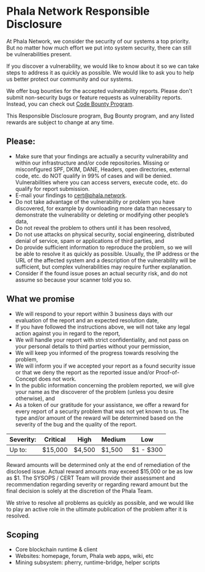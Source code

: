 # Phala Network Responsible Disclosure

At Phala Network, we consider the security of our systems a top priority. But no matter how much effort we put into system security, there can still be vulnerabilities present.

If you discover a vulnerability, we would like to know about it so we can take steps to address it as quickly as possible. We would like to ask you to help us better protect our community and our systems.

We offer bug bounties for the accepted vulnerability reports. Please don't submit non-security bugs
or feature requests as vulnerability reports. Instead, you can check out [Code Bounty Program](https://forum.phala.network/t/topic/2045).

This Responsible Disclosure program, Bug Bounty program, and any listed rewards are subject to change at any time.

## Please:

- Make sure that your findings are actually a security vulnerability and within our infrastructure and/or code repositories. Missing or misconfigured SPF, DKIM, DANE, Headers, open directories, external code, etc. do NOT qualify in 99% of cases and will be denied. Vulnerabilities where you can access servers, execute code, etc. do qualify for report submission.
- E-mail your findings to [cert@phala.network](cert@phala.network).
- Do not take advantage of the vulnerability or problem you have discovered, for example by downloading more data than necessary to demonstrate the vulnerability or deleting or modifying other people’s data,
- Do not reveal the problem to others until it has been resolved,
- Do not use attacks on physical security, social engineering, distributed denial of service, spam or applications of third parties, and
- Do provide sufficient information to reproduce the problem, so we will be able to resolve it as quickly as possible. Usually, the IP address or the URL of the affected system and a description of the vulnerability will be sufficient, but complex vulnerabilities may require further explanation.
- Consider if the found issue poses an actual security risk, and do not assume so because your scanner told you so.

## What we promise

- We will respond to your report within 3 business days with our evaluation of the report and an expected resolution date,
- If you have followed the instructions above, we will not take any legal action against you in regard to the report,
- We will handle your report with strict confidentiality, and not pass on your personal details to third parties without your permission,
- We will keep you informed of the progress towards resolving the problem,
- We will inform you if we accepted your report as a found security issue or that we deny the report as the reported issue and/or Proof-of-Concept does not work.
- In the public information concerning the problem reported, we will give your name as the discoverer of the problem (unless you desire otherwise), and
- As a token of our gratitude for your assistance, we offer a reward for every report of a security problem that was not yet known to us. The type and/or amount of the reward will be determined based on the severity of the bug and the quality of the report.

| Severity: | Critical | High     | Medium   | Low       |
| --------- | -------- | -------- | -------- | --------- |
|  Up to:   | $15,000   | $4,500   | $1,500     | $1 - $300 |

Reward amounts will be determined only at the end of remediation of the disclosed issue. Actual reward amounts may exceed $15,000 or be as low as $1. The SYSOPS / CERT Team will provide their assessment and recommendation regarding severity or regarding reward amount but the final decision is solely at the discretion of the Phala Team.

We strive to resolve all problems as quickly as possible, and we would like to play an active role in the ultimate publication of the problem after it is resolved.

## Scoping

- Core blockchain runtime & client
- Websites: homepage, forum, Phala web apps, wiki, etc
- Mining subsystem: pherry, runtime-bridge, helper scripts
